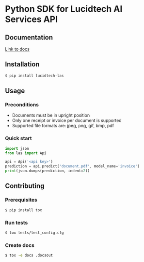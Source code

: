# Python SDK for Lucidtech AI Services API

## Documentation

[Link to docs](https://docs.lucidtech.ai/python/index.html)

## Installation

```bash
$ pip install lucidtech-las
```

## Usage

### Preconditions

- Documents must be in upright position
- Only one receipt or invoice per document is supported
- Supported file formats are: jpeg, png, gif, bmp, pdf

### Quick start

```python
import json
from las import Api

api = Api('<api key>')
prediction = api.predict('document.pdf', model_name='invoice')
print(json.dumps(prediction, indent=2))
```

## Contributing

### Prerequisites

```bash
$ pip install tox
```

### Run tests

```bash
$ tox tests/test_config.cfg
```

### Create docs

```bash
$ tox -e docs .docsout
```
